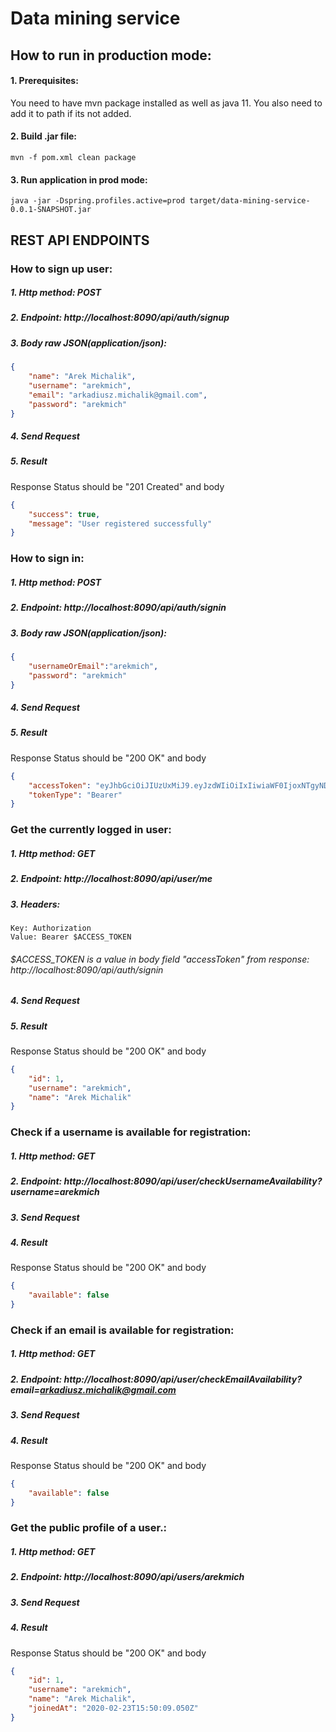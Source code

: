 # Data mining service

## How to run in production mode:
#### 1. Prerequisites:
You need to have mvn package installed as well as java 11. You also
need to add it to path if its not added.


#### 2. Build .jar file: 
```
mvn -f pom.xml clean package
```


#### 3. Run application in prod mode:
```
java -jar -Dspring.profiles.active=prod target/data-mining-service-0.0.1-SNAPSHOT.jar
```

## REST API ENDPOINTS

### How to sign up user:
##### 1. Http method: POST
##### 2. Endpoint: http://localhost:8090/api/auth/signup
##### 3. Body raw JSON(application/json): 
```json
{
    "name": "Arek Michalik",
    "username": "arekmich",
    "email": "arkadiusz.michalik@gmail.com",
    "password": "arekmich"
}
``` 
##### 4. Send Request
##### 5. Result
Response Status should be "201 Created" and body 
```json
{
    "success": true,
    "message": "User registered successfully"
}
```
    
    
### How to sign in:
##### 1. Http method: POST
##### 2. Endpoint: http://localhost:8090/api/auth/signin
##### 3. Body raw JSON(application/json): 
```json
{
    "usernameOrEmail":"arekmich",
    "password": "arekmich"
}
```
##### 4. Send Request
##### 5. Result
Response Status should be "200 OK" and body 
```json
{
    "accessToken": "eyJhbGciOiJIUzUxMiJ9.eyJzdWIiOiIxIiwiaWF0IjoxNTgyNDAwMDYwLCJleHAiOjE1ODMwMDQ4NjB9._s_ymvspdeHb9hrJSenG2j_ka6T0lspascRS1bONCCMn6xf9lZAAW3zJnDGMrw-zsczh41xQTpyP52Z5tDByyA",
    "tokenType": "Bearer"
}
```       
          
### Get the currently logged in user:
##### 1. Http method: GET
##### 2. Endpoint: http://localhost:8090/api/user/me
##### 3. Headers: 
```
Key: Authorization
Value: Bearer $ACCESS_TOKEN
``` 
###### $ACCESS_TOKEN is a value in body field "accessToken" from response: http://localhost:8090/api/auth/signin
##### 4. Send Request
##### 5. Result
Response Status should be "200 OK" and body 
```json
{
    "id": 1,
    "username": "arekmich",
    "name": "Arek Michalik"
}
```                                      
                  
### Check if a username is available for registration:
##### 1. Http method: GET
##### 2. Endpoint: http://localhost:8090/api/user/checkUsernameAvailability?username=arekmich
##### 3. Send Request
##### 4. Result
Response Status should be "200 OK" and body 
```json
{
    "available": false
}
```      


### Check if an email is available for registration:
##### 1. Http method: GET
##### 2. Endpoint: http://localhost:8090/api/user/checkEmailAvailability?email=arkadiusz.michalik@gmail.com
##### 3. Send Request
##### 4. Result
Response Status should be "200 OK" and body 
```json
{
    "available": false
}
```      


### Get the public profile of a user.:
##### 1. Http method: GET
##### 2. Endpoint: http://localhost:8090/api/users/arekmich
##### 3. Send Request
##### 4. Result
Response Status should be "200 OK" and body 
```json
{
    "id": 1,
    "username": "arekmich",
    "name": "Arek Michalik",
    "joinedAt": "2020-02-23T15:50:09.050Z"
}
```                                          
    
